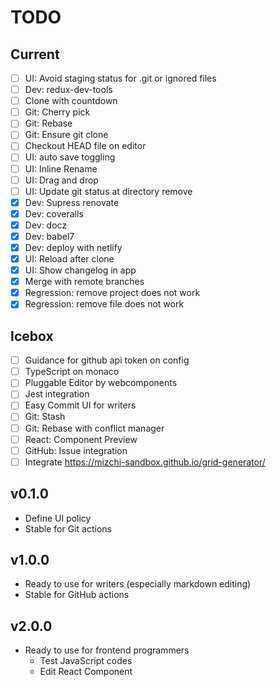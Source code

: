 # TODO

## Current

- [ ] UI: Avoid staging status for .git or ignored files
- [ ] Dev: redux-dev-tools
- [ ] Clone with countdown
- [ ] Git: Cherry pick
- [ ] Git: Rebase
- [ ] Git: Ensure git clone
- [ ] Checkout HEAD file on editor
- [ ] UI: auto save toggling
- [ ] UI: Inline Rename
- [ ] UI: Drag and drop
- [ ] UI: Update git status at directory remove
- [x] Dev: Supress renovate
- [x] Dev: coveralls
- [x] Dev: docz
- [x] Dev: babel7
- [x] Dev: deploy with netlify
- [x] UI: Reload after clone
- [x] UI: Show changelog in app
- [x] Merge with remote branches
- [x] Regression: remove project does not work
- [x] Regression: remove file does not work

## Icebox

- [ ] Guidance for github api token on config
- [ ] TypeScript on monaco
- [ ] Pluggable Editor by webcomponents
- [ ] Jest integration
- [ ] Easy Commit UI for writers
- [ ] Git: Stash
- [ ] Git: Rebase with conflict manager
- [ ] React: Component Preview
- [ ] GitHub: Issue integration
- [ ] Integrate https://mizchi-sandbox.github.io/grid-generator/

## v0.1.0

- Define UI policy
- Stable for Git actions

## v1.0.0

- Ready to use for writers (especially markdown editing)
- Stable for GitHub actions

## v2.0.0

- Ready to use for frontend programmers
  - Test JavaScript codes
  - Edit React Component
